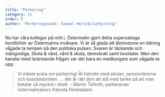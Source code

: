 ```yaml
---
title: "Parkering"
category: 25
order: 6
author: "Parkeringsvakt: Samuel Hertzbiluthyrning"
---
```


Nu har våra kollegor på *mitt i, Östermalm* gjort detta supersatsiga korsförhör av Östermalms invånare. Vi är så glada att åtminstone en tidning vågade ta tempen på den politiska pulsen. Svaren är täckande och mångsidiga, Skola & vård, vård & skola, demokrati samt bostäder. Men den kanske mest brännande frågan var det bara en medborgare som vågade ta upp.

>Vi måste prata om parkering! Åt helvete med skolan, pensionärerna och bostadsbristen. ... det är rätt dyrt att stå med tanke på att man betalar så mycket i skatt. - Martin Tallroth, parkerande östermalmsbors främsta företrädare.

